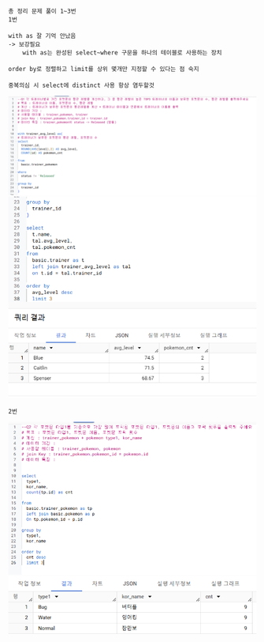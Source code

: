 ```
총 정리 문제 풀이 1~3번
1번

with as 잘 기억 안났음
-> 보강필요
    with as는 완성된 select~where 구문을 하나의 테이블로 사용하는 장치

order by로 정렬하고 limit를 상위 몇개만 지정할 수 있다는 점 숙지

중복의심 시 select에 distinct 사용 항상 염두할것
```
![설명 텍스트](./img/12020033.png)
![설명 텍스트](./img/12021224.png)

```
2번
```
![설명 텍스트](./img/12020043.png)
![설명 텍스트](./img/12021244.png)